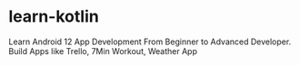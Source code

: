# learn-kotlin
 Learn Android 12 App Development From Beginner to Advanced Developer. Build Apps like Trello, 7Min Workout, Weather App
